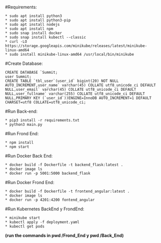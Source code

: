 #Requirements:
	
	* sudo apt install python3
	* sudo apt install python3-pip
	* sudo apt install nodejs
	* sudo apt install npm
	* sudo snap install docker
	* sudo snap install kubectl --classic
	* curl -LO https://storage.googleapis.com/minikube/releases/latest/minikube-linux-amd64
	* sudo install minikube-linux-amd64 /usr/local/bin/minikube

#Create Database:

	CREATE DATABASE `Summit;
	user Summit;
	CREATE TABLE `tbl_user`(user_id` bigint(20) NOT NULL AUTO_INCREMENT,user_name` varchar(45) COLLATE utf8_unicode_ci DEFAULT NULL,user_email` varchar(45) COLLATE utf8_unicode_ci DEFAULT NULL,user_fullname` varchar(255) COLLATE utf8_unicode_ci DEFAULT NULL,PRIMARY KEY (`user_id`))ENGINE=InnoDB AUTO_INCREMENT=1 DEFAULT CHARSET=utf8 COLLATE=utf8_unicode_ci;

#Run Back-end:

	* pip3 install -r requirements.txt
	* python3 main.py

#Run Frond End:

	* npm install
	* npm start

#Run Docker Back End:

	* docker build -f Dockerfile -t backend_flask:latest .
	* docker image ls
	* docker run -p 5001:5000 backend_flask

#Run Docker Frond End:

	* docker build -f Dockerfile -t frontend_angular:latest .
	* docker image ls
	* docker run -p 4201:4200 fontend_angular

#Run Kubernetes BackEnd y FrondEnd:

	* minikube start
	* kubectl apply -f deployment.yaml
	* kubectl get pods

**(run the commands in pwd /Frond_End y pwd /Back_End)**
